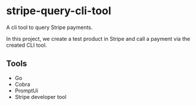 # stripe-query-cli-tool
A cli tool to query Stripe payments.

In this project, we create a test product in Stripe and call a payment via the created CLI tool.

## Tools
- Go
- Cobra
- PromptUi
- Stripe developer tool